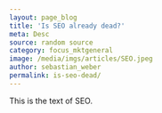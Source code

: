 ```yaml
---
layout: page_blog
title: 'Is SEO already dead?'
meta: Desc
source: random source
category: focus_mktgeneral
image: /media/imgs/articles/SEO.jpeg
author: sebastian_weber
permalink: is-seo-dead/
---
```


This is the text of SEO.